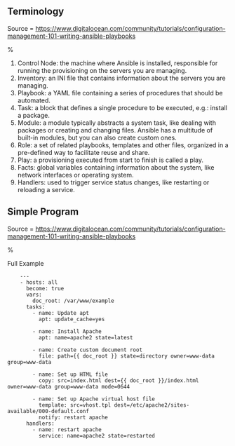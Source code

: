 ## Terminology

Source = https://www.digitalocean.com/community/tutorials/configuration-management-101-writing-ansible-playbooks

%

1. Control Node: the machine where Ansible is installed, responsible for running the provisioning on the servers you are managing.
2. Inventory: an INI file that contains information about the servers you are managing.
3. Playbook: a YAML file containing a series of procedures that should be automated.
4. Task: a block that defines a single procedure to be executed, e.g.: install a package.
5. Module: a module typically abstracts a system task, like dealing with packages or creating and changing files. Ansible has a multitude of built-in modules, but you can also create custom ones.
7. Role: a set of related playbooks, templates and other files, organized in a pre-defined way to facilitate reuse and share.
8. Play: a provisioning executed from start to finish is called a play.
9. Facts: global variables containing information about the system, like network interfaces or operating system.
10. Handlers: used to trigger service status changes, like restarting or reloading a service.

## Simple Program

Source = https://www.digitalocean.com/community/tutorials/configuration-management-101-writing-ansible-playbooks

%

Full Example

```
    ---
    - hosts: all
      become: true
      vars:
        doc_root: /var/www/example
      tasks:
        - name: Update apt
          apt: update_cache=yes

        - name: Install Apache
          apt: name=apache2 state=latest

        - name: Create custom document root
          file: path={{ doc_root }} state=directory owner=www-data group=www-data

        - name: Set up HTML file
          copy: src=index.html dest={{ doc_root }}/index.html owner=www-data group=www-data mode=0644

        - name: Set up Apache virtual host file
          template: src=vhost.tpl dest=/etc/apache2/sites-available/000-default.conf
          notify: restart apache
      handlers:
        - name: restart apache
          service: name=apache2 state=restarted
```